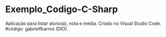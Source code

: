# Exemplo_Codigo-C-Sharp
Aplicação para listar aluno(a), nota e média. Criado no Visual Studio Code.  #código: gabrielfbarros (DIO). 
